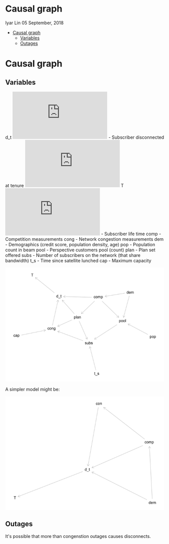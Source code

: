 Causal graph
================
Iyar Lin
05 September, 2018

-   [Causal graph](#causal-graph)
    -   [Variables](#variables)
    -   [Outages](#outages)

Causal graph
============

Variables
---------

d\_t ![\\in \\{0,1\\}](https://latex.codecogs.com/png.latex?%5Cin%20%5C%7B0%2C1%5C%7D "\in \{0,1\}") - Subscriber disconnected at tenure ![t](https://latex.codecogs.com/png.latex?t "t")
T ![\\in \[0,\\infty)](https://latex.codecogs.com/png.latex?%5Cin%20%5B0%2C%5Cinfty%29 "\in [0,\infty)") - Subscriber life time
comp - Competition measurements
cong - Network congestion measurements
dem - Demographics (credit score, population density, age)
pop - Population count in beam
pool - Perspective customers pool (count)
plan - Plan set offered
subs - Number of subscribers on the network (that share bandwidth)
t\_s - Time since satellite lunched
cap - Maximum capacity

![](causal_graph_files/figure-markdown_github/plot%20causal%20graph-1.png)

A simpler model might be:

![](causal_graph_files/figure-markdown_github/plot%20simpler%20causal%20graph-1.png)

Outages
-------

It's possible that more than congenstion outages causes disconnects.
